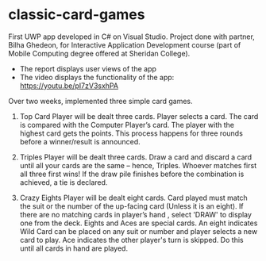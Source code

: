 # classic-card-games
First UWP app developed in C# on Visual Studio. Project done with partner, Bilha Ghedeon, for Interactive Application Development course (part of Mobile Computing degree offered at Sheridan College). 

- The report displays user views of the app
- The video displays the functionality of the app: https://youtu.be/pI7zV3sxhPA

Over two weeks, implemented three simple card games. 

1. Top Card
Player will be dealt three cards. Player selects a card. The card is compared with the Computer Player’s card. The player with the highest card gets the points. This process happens for three rounds before a winner/result is announced. 

2. Triples 
Player will be dealt three cards. Draw a card and discard a card until all your cards are the same – hence, Triples. Whoever matches first all three first wins! If the draw pile finishes before the combination is achieved, a tie is declared.

3. Crazy Eights
Player will be dealt eight cards. Card played must match the suit or the number of the up-facing card (Unless it is an eight). If there are no matching cards in player’s hand , select 'DRAW' to display one from the deck. Eights and Aces are special cards. An eight indicates Wild Card can be placed on any suit or number and player selects a new card to play. Ace indicates the other player's turn is skipped. Do this until all cards in hand are played.
